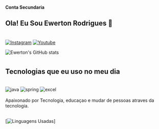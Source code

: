 #### Conta Secundaria
## Ola! Eu Sou Ewerton Rodrigues 👋
#
[![Instagram](https://img.shields.io/badge/Instagram-E4405F?style=for-the-badge&logo=instagram&logoColor=white)](https://www.instagram.com/ewertonrrodrigues/)
[![Youtube](https://img.shields.io/badge/YouTube-FF0000?style=for-the-badge&logo=youtube&logoColor=white)](https://www.youtube.com/channel/UCDNcyFeruKlLGrIYykVU_iw)

![Ewerton's GitHub stats](https://github-readme-stats.vercel.app/api?username=ewertondrigues02&show_icons=true&theme=dracula)

#
## Tecnologias que eu uso no meu dia

<div style='display: inline_block'></br>

<img  aling='center' alt='java' src="https://img.shields.io/badge/Java-1572B6?style=for-the-badge&logo=java&logoColor=white">
<img  aling='center' alt='spring' src="https://img.shields.io/badge/Spring-14354C?style=for-the-badge&logo=spring&logoColor=white">
<img  aling='center' alt='excel' src="https://img.shields.io/badge/Microsoft_Excel-217346?style=for-the-badge&logo=microsoft-excel&logoColor=white">


</div></br>
Apaixonado por Tecnologia, educaçao e mudar de pessoas atraves da tecnologia.
</br>
</br>

[![Linguagens Usadas](https://github-readme-stats.vercel.app/api/top-langs/?username=ewertondrigues02&layout=compact)]

